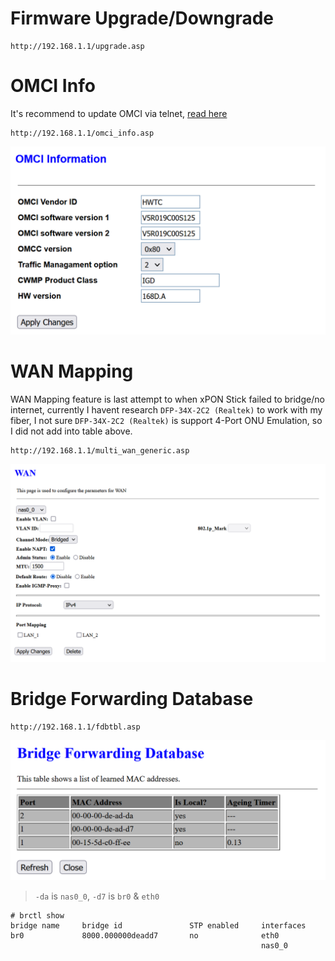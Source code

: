 # Firmware Upgrade/Downgrade
```
http://192.168.1.1/upgrade.asp
```

# OMCI Info
It's recommend to update OMCI via telnet, [read here](Docs/Setup_Stick.md#omci-authentication)
```
http://192.168.1.1/omci_info.asp
```
![SFU](Images/OMCI%20Info.PNG)

# WAN Mapping
WAN Mapping feature is last attempt to when xPON Stick failed to bridge/no internet, currently I havent research `DFP-34X-2C2 (Realtek)` to work with my fiber, I not sure `DFP-34X-2C2 (Realtek)` is support 4-Port ONU Emulation, so I did not add into table above.
```
http://192.168.1.1/multi_wan_generic.asp
```
![SFU](Images/WAN.PNG)

# Bridge Forwarding Database
```
http://192.168.1.1/fdbtbl.asp
```
![SFU](Images/Bridge%20Forwarding%20Database.PNG)
> `-da` is `nas0_0`, `-d7` is `br0` & `eth0`
```
# brctl show
bridge name     bridge id               STP enabled     interfaces
br0             8000.000000deadd7       no              eth0
                                                        nas0_0
```
